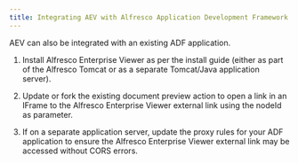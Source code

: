 ```yaml
---
title: Integrating AEV with Alfresco Application Development Framework
---
```


AEV can also be integrated with an existing ADF application. 

1. Install Alfresco Enterprise Viewer as per the install guide (either as part of the Alfresco Tomcat or as a separate Tomcat/Java application server).

1. Update or fork the existing document preview action to open a link in an IFrame to the Alfresco Enterprise Viewer external link using the nodeId as parameter.

1. If on a separate application server, update the proxy rules for your ADF application to ensure the Alfresco Enterprise Viewer external link may be accessed without CORS errors.
